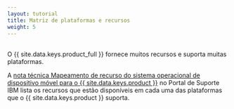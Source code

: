 ```yaml
---
layout: tutorial
title: Matriz de plataformas e recursos
weight: 5
---
```

<!-- NLS_CHARSET=UTF-8 -->
<br/>
O {{ site.data.keys.product_full }} fornece muitos recursos e suporta muitas plataformas.

A [nota técnica Mapeamento de recurso do sistema operacional de dispositivo móvel para o {{ site.data.keys.product }}](http://www.ibm.com/support/docview.wss?uid=swg27039422) no Portal de Suporte IBM lista os recursos que estão disponíveis em cada uma das plataformas que o {{ site.data.keys.product }} suporta.
